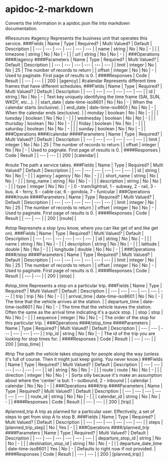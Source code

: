 apidoc-2-markdown
=================

Converts the information in a apidoc.json file into markdown documentation.

#Resources
#agency
Represents the business unit that operates this service.
###Fields
| Name | Type | Required? | Multi Valued? | Default | Description | 
|  ---  |  ---  |  ---  |  ---  |  ---  |  ---  | 
| name | string | No | No | - |  |
| timezone | string | No | No | - |  |
| url | string | No | No | - |  |
###Operations
####/agency
####Parameters
| Name | Type | Required? | Multi Valued? | Default | Description | 
|  ---  |  ---  |  ---  |  ---  |  ---  |  ---  | 
| limit | integer | No | No | 25 | The number of records to return |
| offset | integer | No | No | - | Used to paginate. First page of results is 0. |
####Responses
| Code | Result | 
|  ---  |  ---  | 
| 200 | [agency] |
#calendar
Represents different time frames that have different schedules.
###Fields
| Name | Type | Required? | Multi Valued? | Default | Description | 
|  ---  |  ---  |  ---  |  ---  |  ---  |  ---  | 
| id | string | No | No | - | Text key uniquely identifying the time frame (SAt, SUN, WKDY, etc...). |
| start_date | date-time-iso8601 | No | No | - | When the calendar starts (inclusive). |
| end_date | date-time-iso8601 | No | No | - | When the calendar ends (exclusive). |
| monday | boolean | No | No | - |  |
| tuesday | boolean | No | No | - |  |
| wednesday | boolean | No | No | - |  |
| thursday | boolean | No | No | - |  |
| friday | boolean | No | No | - |  |
| saturday | boolean | No | No | - |  |
| sunday | boolean | No | No | - |  |
###Operations
####/calendar
####Parameters
| Name | Type | Required? | Multi Valued? | Default | Description | 
|  ---  |  ---  |  ---  |  ---  |  ---  |  ---  | 
| limit | integer | No | No | 25 | The number of records to return |
| offset | integer | No | No | - | Used to paginate. First page of results is 0. |
####Responses
| Code | Result | 
|  ---  |  ---  | 
| 200 | [calendar] |

#route
The path a service takes.
###Fields
| Name | Type | Required? | Multi Valued? | Default | Description | 
|  ---  |  ---  |  ---  |  ---  |  ---  |  ---  | 
| id | string | No | No | - |  |
| agency | agency | No | No | - |  |
| short_name | string | No | No | - |  |
| long_name | string | No | No | - |  |
| description | string | No | No | - |  |
| type | integer | No | No | - | 0 - tram/lightrail, 1 - subway, 2 - rail, 3 - bus, 4 - ferry, 5 - cable car, 6 - gondola, 7 - funicular |
###Operations
####/route
####Parameters
| Name | Type | Required? | Multi Valued? | Default | Description | 
|  ---  |  ---  |  ---  |  ---  |  ---  |  ---  | 
| limit | integer | No | No | 25 | The number of records to return |
| offset | integer | No | No | - | Used to paginate. First page of results is 0. |
####Responses
| Code | Result | 
|  ---  |  ---  | 
| 200 | [route] |

#stop
Represnets a stop (you know, where you can like get of and like get on).
###Fields
| Name | Type | Required? | Multi Valued? | Default | Description | 
|  ---  |  ---  |  ---  |  ---  |  ---  |  ---  | 
| id | string | No | No | - |  |
| name | string | No | No | - |  |
| description | string | No | No | - |  |
| latitude | double | No | No | - |  |
| longitude | double | No | No | - |  |
###Operations
####/stop
####Parameters
| Name | Type | Required? | Multi Valued? | Default | Description | 
|  ---  |  ---  |  ---  |  ---  |  ---  |  ---  | 
| limit | integer | No | No | 25 | The number of records to return |
| offset | integer | No | No | - | Used to paginate. First page of results is 0. |
####Responses
| Code | Result | 
|  ---  |  ---  | 
| 200 | [stop] |

#stop_time
Represents a stop on a particular trip.
###Fields
| Name | Type | Required? | Multi Valued? | Default | Description | 
|  ---  |  ---  |  ---  |  ---  |  ---  |  ---  | 
| trip | trip | No | No | - |  |
| arrival_time | date-time-iso8601 | No | No | - | The time that the vehicle arrives at the station. |
| departure_time | date-time-iso8601 | No | No | - | The time that the vehicle leaves the station.  Often the same as the arrival time indicating it's a quick stop. |
| stop | stop | No | No | - |  |
| sequence | integer | No | No | - | The order of the stop for this particular trip. |
###Operations
####/stop_time
####Parameters
| Name | Type | Required? | Multi Valued? | Default | Description | 
|  ---  |  ---  |  ---  |  ---  |  ---  |  ---  | 
| trip_id | string | No | No | - | The id of the trip you are looking for stop times for. |
####Responses
| Code | Result | 
|  ---  |  ---  | 
| 200 | [stop_time] |

#trip
The path the vehicle takes stopping for people along the way (unless it's full of course.  Then it might just keep going.  You never know.)
###Fields
| Name | Type | Required? | Multi Valued? | Default | Description | 
|  ---  |  ---  |  ---  |  ---  |  ---  |  ---  | 
| id | string | No | No | - |  |
| route | route | No | No | - |  |
| direction | integer | No | No | - | Sorta silly because it's make an assumption about where the 'center' is but: 1 - outbound, 2 - inbound |
| calendar | calendar | No | No | - |  |
###Operations
####/trip
####Parameters
| Name | Type | Required? | Multi Valued? | Default | Description | 
|  ---  |  ---  |  ---  |  ---  |  ---  |  ---  | 
| route_id | string | No | No | - |  |
| calendar_id | string | No | No | - |  |
####Responses
| Code | Result | 
|  ---  |  ---  | 
| 200 | [trip] |

#planned_trip
A trip as planned for a particular user.  Effectiveliy, a set of steps to get from stop A to stop B.
###Fields
| Name | Type | Required? | Multi Valued? | Default | Description | 
|  ---  |  ---  |  ---  |  ---  |  ---  |  ---  | 
| steps | [planned_trip_step] | No | Yes | - |  |
###Operations
####/planned_trip
####Parameters
| Name | Type | Required? | Multi Valued? | Default | Description | 
|  ---  |  ---  |  ---  |  ---  |  ---  |  ---  | 
| departure_stop_id | string | No | No | - |  |
| destination_stop_id | string | No | No | - |  |
| departure_date_time | date-time-iso8601 | Yes | No | - | Defaults to right now if not provided. |
####Responses
| Code | Result | 
|  ---  |  ---  | 
| 200 | [planned_trip] |

